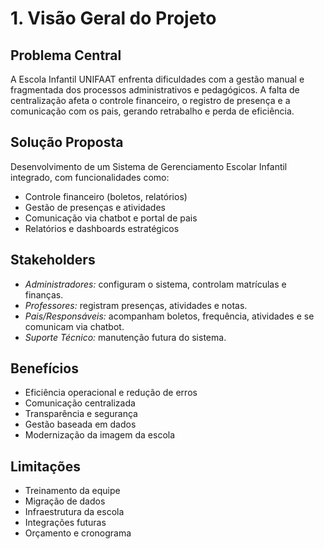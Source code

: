 # 1. Visão Geral do Projeto

## Problema Central
A Escola Infantil UNIFAAT enfrenta dificuldades com a gestão manual e fragmentada dos processos administrativos e pedagógicos. A falta de centralização afeta o controle financeiro, o registro de presença e a comunicação com os pais, gerando retrabalho e perda de eficiência.

## Solução Proposta
Desenvolvimento de um Sistema de Gerenciamento Escolar Infantil integrado, com funcionalidades como:
- Controle financeiro (boletos, relatórios)
- Gestão de presenças e atividades
- Comunicação via chatbot e portal de pais
- Relatórios e dashboards estratégicos

## Stakeholders
- *Administradores:* configuram o sistema, controlam matrículas e finanças.
- *Professores:* registram presenças, atividades e notas.
- *Pais/Responsáveis:* acompanham boletos, frequência, atividades e se comunicam via chatbot.
- *Suporte Técnico:* manutenção futura do sistema.

## Benefícios
- Eficiência operacional e redução de erros
- Comunicação centralizada
- Transparência e segurança
- Gestão baseada em dados
- Modernização da imagem da escola

## Limitações
- Treinamento da equipe
- Migração de dados
- Infraestrutura da escola
- Integrações futuras
- Orçamento e cronograma
